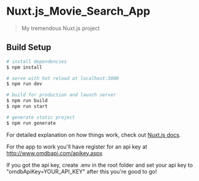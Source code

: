 # Nuxt.js_Movie_Search_App

> My tremendous Nuxt.js project

## Build Setup

```bash
# install dependencies
$ npm install

# serve with hot reload at localhost:3000
$ npm run dev

# build for production and launch server
$ npm run build
$ npm run start

# generate static project
$ npm run generate
```

For detailed explanation on how things work, check out [Nuxt.js docs](https://nuxtjs.org).

For the app to work you'll have register for an api key at http://www.omdbapi.com/apikey.aspx

If you got the api key, create .env in the root folder and set your api key to "omdbApiKey=YOUR_API_KEY" after this you're good to go!

